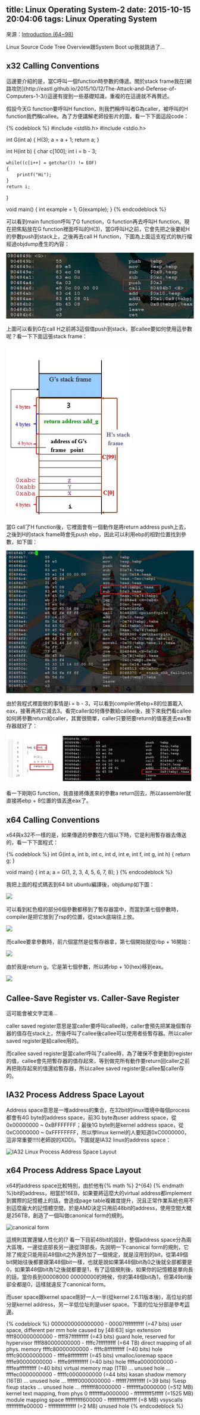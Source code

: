 title: Linux Operating System-2
date: 2015-10-15 20:04:06
tags: Linux Operating System
---
來源：[Introduction (64~98)](http://www.csie.ncu.edu.tw/~hsufh/COURSES/FALL2015/linuxLecture_3_9-1.ppt)

Linux Source Code Tree Overview跟System Boot up我就跳過了...

<h2> x32 Calling Conventions </h2>
這邊要介紹的是，當C呼叫一個function時參數的傳遞。關於stack frame我在[網路攻防](http://eastl.github.io/2015/10/12/The-Attack-and-Defense-of-Computers-1-3/)這邊有提到一些基礎知識，重複的在這邊就不再贅述。

假設今天G function要呼叫H function，則我們稱呼叫者G為caller，被呼叫的H function我們稱callee。為了方便講解老師投影片的圖，看一下下面這段code：

{% codeblock %}
#include <stdlib.h>
#include <stdio.h>

int G(int a)
{
    H(3);
    a = a + 1;
    return a;
}

int H(int b)
{
    char c[100];
    int i = b - 3;

    while((c[i++] = getchar()) != EOF)
    {
        printf("Hi");
    }
    return i;
}

void main()
{
    int example = 1;
    G(example);
}
{% endcodeblock %}

可以看到main function呼叫了G function，G function再去呼叫H function。現在把焦點放在G function裡面呼叫的H(3)，當G呼叫H之前，它會先把之後要給H的參數push到stack上，之後再去call H function，下圖為上面這支程式的執行檔經過objdump產生的內容：

![](/images/callerdump.jpg)

上圖可以看到G在call H之前將3這個值push到stack，那callee要如何使用這參數呢？看一下下面這張stack frame：

![](/images/call_stack_frame.jpg)

當G call了H function後，它裡面會有一個動作是將return address push上去，之後到H的stack frame時會先push ebp，因此可以利用ebp的相對位置找到參數，如下圖：

![](/images/calleedump.jpg)

由於我程式裡面做的事情是i = b - 3，可以看到compiler將ebp+8的位置載入eax，接著再將它減去3。看完caller如何傳參數給callee後，接下來我們看callee如何將參數return給caller，其實很簡單，caller只要把要return的值塞進去eax暫存器就好了：

![](/images/return_conv.jpg)

看一下剛剛G function，我直接將傳進來的參數a return回去，所以assembler就直接將ebp + 8位置的值丟進eax了。

<h2> x64 Calling Conventions </h2>
x64與x32不一樣的是，如果傳遞的參數在六個以下時，它是利用暫存器去傳送的，看一下下面程式：

{% codeblock %}
int G(int a, int b, int c, int d, int e, int f, int g, int h)
{
    return g;
}

void main()
{
    int a;
    a = G(1, 2, 3, 4, 5, 6, 7, 8);
}
{% endcodeblock %}

我把上面的程式碼丟到64 bit ubuntu編譯後，objdump如下圖：

![](/images/x64_call.jpg)

可以看到紅色框的部分6個參數都移到了暫存器當中，而當到第七個參數時，compiler是把它放到了rsp的位置，從stack底端往上放。

![](/images/x64_callerstack.jpg)

而callee要拿參數時，前六個當然是從暫存器拿，第七個開始就從rbp + 16開始：

![](/images/x64_callee.jpg)

由於我是return g，它是第七個參數，所以將rbp + 10(hex)移到eax。

![](/images/x64_calleestack.jpg)

<h2> Callee-Save Register vs. Caller-Save Register </h2>
這可能會被文字混淆...

caller saved register意思是當caller要呼叫callee時，caller會預先把某幾個暫存器的值存在stack上，然後呼叫了callee後callee可以使用者些暫存器。所以caller saved register是給callee用的。

而callee saved register是當caller呼叫了callee時，為了確保不會更動到register的值，callee會先把暫存器的值存起來，等到做完所有動作要return回caller之前再把剛存起來的值還給暫存器，所以callee saved register是callee幫caller存的。

<h2> IA32 Process Address Space Layout </h2>

Address space意思是一堆address的集合，在32bit的linux環境中每個process都會有4G byte的address space，前3G byte為user address space，從0x00000000 ~ 0xBFFFFFFF；最後1G byte則是kernel address space，從0xC0000000 ~ 0xFFFFFFFF，所以學linux kernel的人要知道0xC0000000，這非常重要!!!!(老師說的XDD)。下圖就是IA32 linux的address space：

![IA32 Linux Process Address Space Layout](/images/IA32_address_space.jpg)

<h2> x64 Process Address Space Layout </h2>

x64的address space比較特別，由於他有{% math %} 2^{64} {% endmath %}bit的address，相當於16EB，如果要將這麼大的virtual address都implement到實際的記憶體上的話，會造成page table複雜度提升，況且正常作業系統也用不到這麼龐大的記憶體空間，於是AMD決定只用前48bit的address，使用空間大概是256TB，創造了一個叫做canonical form的規則。

![canonical form](/images/cannonical.jpg)

這規則其實還蠻人性化的(?  看一下目前48bit的設計，整個address space分為兩大區塊，一邊從底部長另一邊從頂部長，先說明一下canonical form的規則，它除了規定只能用前48個bit之外還外加了一個規定，就是沒用到的bit，從第49個bit開始往後都要跟第48個bit一樣，也就是說如果第48個bit為0之後就全部都要是0，如果第48個bit為1之後就都要是1，有了這個規則後，如果你的記憶體是單向長的話，當你長到00008000 00000000的時候，你的第48個bit為1，但第49bit後卻全都是0，這樣就違反了canonical form。

而user space跟kernel space剛好一人一半(從kernel 2.6.11版本後)，高位址的部分是kernel address，另一半低位址則是user space。下面的位址分部是參考[這邊](https://www.kernel.org/doc/Documentation/x86/x86_64/mm.txt)。

{% codeblock %}
0000000000000000 - 00007fffffffffff (=47 bits) user space, different per mm
hole caused by [48:63] sign extension
ffff800000000000 - ffff87ffffffffff (=43 bits) guard hole, reserved for hypervisor
ffff880000000000 - ffffc7ffffffffff (=64 TB) direct mapping of all phys. memory
ffffc80000000000 - ffffc8ffffffffff (=40 bits) hole
ffffc90000000000 - ffffe8ffffffffff (=45 bits) vmalloc/ioremap space
ffffe90000000000 - ffffe9ffffffffff (=40 bits) hole
ffffea0000000000 - ffffeaffffffffff (=40 bits) virtual memory map (1TB)
... unused hole ...
ffffec0000000000 - fffffc0000000000 (=44 bits) kasan shadow memory (16TB)
... unused hole ...
ffffff0000000000 - ffffff7fffffffff (=39 bits) %esp fixup stacks
... unused hole ...
ffffffff80000000 - ffffffffa0000000 (=512 MB)  kernel text mapping, from phys 0
ffffffffa0000000 - ffffffffff5fffff (=1525 MB) module mapping space
ffffffffff600000 - ffffffffffdfffff (=8 MB) vsyscalls
ffffffffffe00000 - ffffffffffffffff (=2 MB) unused hole
{% endcodeblock %}
